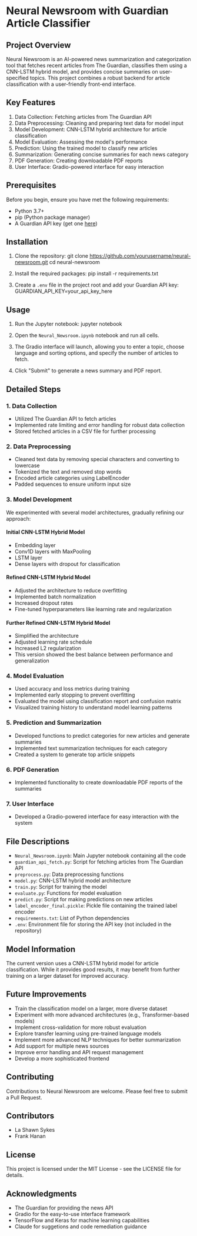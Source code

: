 # Neural Newsroom with Guardian Article Classifier

## Project Overview
Neural Newsroom is an AI-powered news summarization and categorization tool that fetches recent articles from The Guardian, classifies them using a CNN-LSTM hybrid model, and provides concise summaries on user-specified topics. This project combines a robust backend for article classification with a user-friendly front-end interface.

## Key Features
1. Data Collection: Fetching articles from The Guardian API
2. Data Preprocessing: Cleaning and preparing text data for model input
3. Model Development: CNN-LSTM hybrid architecture for article classification
4. Model Evaluation: Assessing the model's performance
5. Prediction: Using the trained model to classify new articles
6. Summarization: Generating concise summaries for each news category
7. PDF Generation: Creating downloadable PDF reports
8. User Interface: Gradio-powered interface for easy interaction

## Prerequisites
Before you begin, ensure you have met the following requirements:
- Python 3.7+
- pip (Python package manager)
- A Guardian API key (get one [here](https://open-platform.theguardian.com/access/))

## Installation
1. Clone the repository:
git clone https://github.com/yourusername/neural-newsroom.git
cd neural-newsroom

2. Install the required packages:
pip install -r requirements.txt

3. Create a `.env` file in the project root and add your Guardian API key:
GUARDIAN_API_KEY=your_api_key_here

## Usage
1. Run the Jupyter notebook:
jupyter notebook

2. Open the `Neural_Newsroom.ipynb` notebook and run all cells.

3. The Gradio interface will launch, allowing you to enter a topic, choose language and sorting options, and specify the number of articles to fetch.

4. Click "Submit" to generate a news summary and PDF report.

## Detailed Steps
### 1. Data Collection
- Utilized The Guardian API to fetch articles
- Implemented rate limiting and error handling for robust data collection
- Stored fetched articles in a CSV file for further processing

### 2. Data Preprocessing
- Cleaned text data by removing special characters and converting to lowercase
- Tokenized the text and removed stop words
- Encoded article categories using LabelEncoder
- Padded sequences to ensure uniform input size

### 3. Model Development
We experimented with several model architectures, gradually refining our approach:
#### Initial CNN-LSTM Hybrid Model
- Embedding layer
- Conv1D layers with MaxPooling
- LSTM layer
- Dense layers with dropout for classification

#### Refined CNN-LSTM Hybrid Model
- Adjusted the architecture to reduce overfitting
- Implemented batch normalization
- Increased dropout rates
- Fine-tuned hyperparameters like learning rate and regularization

#### Further Refined CNN-LSTM Hybrid Model
- Simplified the architecture
- Adjusted learning rate schedule
- Increased L2 regularization
- This version showed the best balance between performance and generalization

### 4. Model Evaluation
- Used accuracy and loss metrics during training
- Implemented early stopping to prevent overfitting
- Evaluated the model using classification report and confusion matrix
- Visualized training history to understand model learning patterns

### 5. Prediction and Summarization
- Developed functions to predict categories for new articles and generate summaries
- Implemented text summarization techniques for each category
- Created a system to generate top article snippets

### 6. PDF Generation
- Implemented functionality to create downloadable PDF reports of the summaries

### 7. User Interface
- Developed a Gradio-powered interface for easy interaction with the system

## File Descriptions
- `Neural_Newsroom.ipynb`: Main Jupyter notebook containing all the code
- `guardian_api_fetch.py`: Script for fetching articles from The Guardian API
- `preprocess.py`: Data preprocessing functions
- `model.py`: CNN-LSTM hybrid model architecture
- `train.py`: Script for training the model
- `evaluate.py`: Functions for model evaluation
- `predict.py`: Script for making predictions on new articles
- `label_encoder_final.pickle`: Pickle file containing the trained label encoder
- `requirements.txt`: List of Python dependencies
- `.env`: Environment file for storing the API key (not included in the repository)

## Model Information
The current version uses a CNN-LSTM hybrid model for article classification. While it provides good results, it may benefit from further training on a larger dataset for improved accuracy.

## Future Improvements
- Train the classification model on a larger, more diverse dataset
- Experiment with more advanced architectures (e.g., Transformer-based models)
- Implement cross-validation for more robust evaluation
- Explore transfer learning using pre-trained language models
- Implement more advanced NLP techniques for better summarization
- Add support for multiple news sources
- Improve error handling and API request management
- Develop a more sophisticated frontend

## Contributing
Contributions to Neural Newsroom are welcome. Please feel free to submit a Pull Request.

## Contributors
- La Shawn Sykes
- Frank Hanan

## License
This project is licensed under the MIT License - see the LICENSE file for details.

## Acknowledgments
- The Guardian for providing the news API
- Gradio for the easy-to-use interface framework
- TensorFlow and Keras for machine learning capabilities
- Claude for suggetions and code remediation guidance

